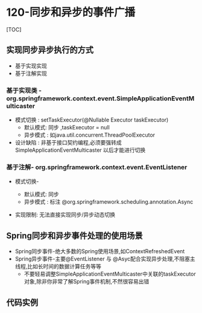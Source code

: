 # 120-同步和异步的事件广播

[TOC]

## 实现同步异步执行的方式

- 基于实现实现
- 基于注解实现

### 基于实现类 - org.springframework.context.event.SimpleApplicationEventMulticaster

- 模式切换 : setTaskExecutor(@Nullable Executor taskExecutor)
  - 默认模式: 同步 ,taskExecutor = null
  - 异步模式 : 如java.util.concurrent.ThreadPoolExecutor
- 设计缺陷 : 非基于接口契约编程,必须要强转成SimpleApplicationEventMulticaster 以后才能进行切换

### 基于注解- org.springframework.context.event.EventListener

- 模式切换-
  - 默认模式: 同步
  - 异步模式 : 标注 @org.springframework.scheduling.annotation.Async

- 实现限制: 无法直接实现同步/异步动态切换



## Spring同步和异步事件处理的使用场景

- Spring同步事件-绝大多数的Spring使用场景,如ContextRefreshedEvent
- Spring异步事件-主要@EventListener 与 @Asyc配合实现异步处理,不阻塞主线程,比如长时间的数据计算任务等等
  - 不要轻易调整SimpleApplicationEventMulticaster中关联的taskExecutor对象,除非你非常了解Spring事件机制,不然很容易出错

## 代码实例





